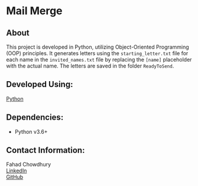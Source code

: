 # **Mail Merge**
## About
This project is developed in Python, utilizing Object-Oriented Programming (OOP) principles. It generates letters using the ```starting_letter.txt``` file for each name in the ```invited_names.txt``` file by replacing the ```[name]``` placeholder with the actual name. The letters are saved in the folder ```ReadyToSend```.


## Developed Using:
[Python](https://www.python.org/)

## Dependencies:
- Python v3.6+

## Contact Information:
Fahad Chowdhury\
[LinkedIn](https://www.linkedin.com/in/fahad-chowdhury-fi)\
[GitHub](https://github.com/Fahad-Chowdhury)
